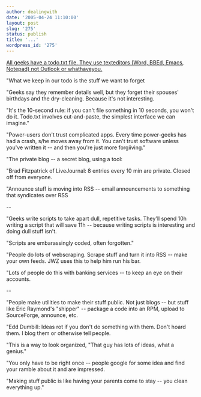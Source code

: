 ```yaml
---
author: dealingwith
date: '2005-04-24 11:10:00'
layout: post
slug: '275'
status: publish
title: '...'
wordpress_id: '275'
---
```


[All geeks have a todo.txt file. They use texteditors (Word, BBEd, Emacs,
Notepad) not Outlook or whathaveyou.][1]

"What we keep in our todo is the stuff we want to forget

"Geeks say they remember details well, but they forget their spouses'
birthdays and the dry-cleaning. Because it's not interesting.

"It's the 10-second rule: if you can't file something in 10 seconds, you won't
do it. Todo.txt involves cut-and-paste, the simplest interface we can
imagine."

"Power-users don't trust complicated apps. Every time power-geeks has had a
crash, s/he moves away from it. You can't trust software unless you've written
it -- and then you're just more forgiiving."

"The private blog -- a secret blog, using a tool:

"Brad Fitzpatrick of LiveJournal: 8 entries every 10 min are private. Closed
off from everyone.

"Announce stuff is moving into RSS -- email announcements to something that
syndicates over RSS

--

"Geeks write scripts to take apart dull, repetitive tasks. They'll spend 10h
writing a script that will save 11h -- because writing scripts is interesting
and doing dull stuff isn't.

"Scripts are embarassingly coded, often forgotten."

"People do lots of webscraping. Scrape stuff and turn it into RSS -- make your
own feeds. JWZ uses this to help him run his bar.

"Lots of people do this with banking services -- to keep an eye on their
accounts.

--

"People make utilities to make their stuff public. Not just blogs -- but stuff
like Eric Raymond's "shipper" -- package a code into an RPM, upload to
SourceForge, announce, etc.

"Edd Dumbill: Ideas rot if you don't do something with them. Don't hoard them.
I blog them or otherwise tell people.

"This is a way to look organized, "That guy has lots of ideas, what a genius."

"You only have to be right once -- people google for some idea and find your
ramble about it and are impressed.

"Making stuff public is like having your parents come to stay -- you clean
everything up."

   [1]: http://www.craphound.com/lifehacksetcon04.txt

